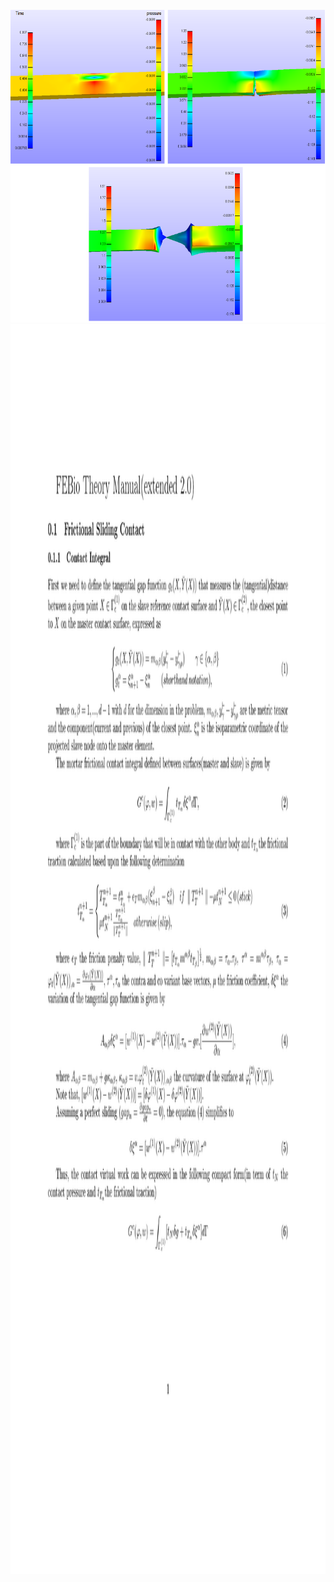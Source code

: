 
 <br>
 <img height="500" src="largedeformationteartest.png" />
 <img height="2000" src="0001.jpg" />
 </br>

